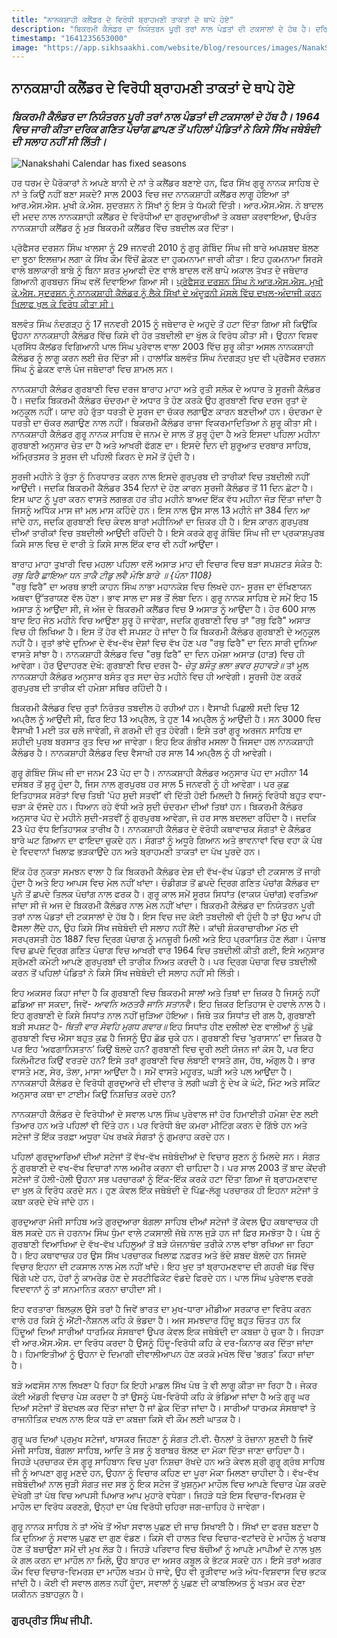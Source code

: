 ```yaml
---
title: "ਨਾਨਕਸ਼ਾਹੀ ਕਲੈਂਡਰ ਦੇ ਵਿਰੋਧੀ ਬ੍ਰਾਹਮਣੀ ਤਾਕਤਾਂ ਦੇ ਥਾਪੇ ਹੋਏ"
description: "ਬਿਕਰਮੀ ਕੈਲੰਡਰ ਦਾ ਨਿਯੰਤਰਨ ਪੂਰੀ ਤਰਾਂ ਨਾਲ ਪੰਡਤਾਂ ਦੀ ਟਕਸਾਲਾਂ ਦੇ ਹੱਥ ਹੈ। ਦਰਿਕ ਗਣਿਤ ਪੰਚਾਂਗ ਛਾਪਣ ਤੋਂ ਪਹਿਲਾਂ ਪੰਡਿਤਾਂ ਨੇ ਕਿਸੇ ਸਿੱਖ ਜਥੇਬੰਦੀ ਦੀ ਸਲਾਹ ਨਹੀਂ ਸੀ ਲਿੱਤੀ।"
timestamp: "1641235653000"
image: "https://app.sikhsaakhi.com/website/blog/resources/images/NanakShahiCalendar.png"
---
```


## ਨਾਨਕਸ਼ਾਹੀ ਕਲੈਂਡਰ ਦੇ ਵਿਰੋਧੀ ਬ੍ਰਾਹਮਣੀ ਤਾਕਤਾਂ ਦੇ ਥਾਪੇ ਹੋਏ

### _ਬਿਕਰਮੀ ਕੈਲੰਡਰ ਦਾ ਨਿਯੰਤਰਨ ਪੂਰੀ ਤਰਾਂ ਨਾਲ ਪੰਡਤਾਂ ਦੀ ਟਕਸਾਲਾਂ ਦੇ ਹੱਥ ਹੈ। 1964 ਵਿਚ ਜਾਰੀ ਕੀਤਾ ਦਰਿਕ ਗਣਿਤ ਪੰਚਾਂਗ ਛਾਪਣ ਤੋਂ ਪਹਿਲਾਂ ਪੰਡਿਤਾਂ ਨੇ ਕਿਸੇ ਸਿੱਖ ਜਥੇਬੰਦੀ ਦੀ ਸਲਾਹ ਨਹੀਂ ਸੀ ਲਿੱਤੀ।_

![Nanakshahi Calendar has fixed seasons](https://app.sikhsaakhi.com/website/blog/resources/images/NanakShahiCalendar.png)

ਹਰ ਧਰਮ ਦੇ ਪੈਰੋਕਾਰਾਂ ਨੇ ਅਪਣੇ ਬਾਨੀ ਦੇ ਨਾਂ ਤੇ ਕਲੈਂਡਰ ਬਣਾਏ ਹਨ, ਫਿਰ ਸਿੱਖ ਗੁਰੂ ਨਾਨਕ ਸਾਹਿਬ ਦੇ ਨਾਂ ਤੇ ਕਿਉਂ ਨਹੀਂ ਬਣਾ ਸਕਦੇ? ਸਾਲ 2003 ਵਿਚ ਜਦ ਨਾਨਕਸ਼ਾਹੀ ਕਲੈਂਡਰ ਲਾਗੂ ਹੋਇਆ ਤਾਂ ਆਰ.ਐਸ.ਐਸ. ਮੁਖੀ ਕੇ.ਐਸ. ਸੁਦਰਸ਼ਨ ਨੇ ਸਿੱਖਾਂ ਨੂੰ ਇਸ ਤੇ ਧੱਮਕੀ ਦਿੱਤੀ। ਆਰ.ਐਸ.ਐਸ. ਨੇ ਬਾਦਲ ਦੀ ਮਦਦ ਨਾਲ ਨਾਨਕਸ਼ਾਹੀ ਕਲੈਂਡਰ ਦੇ ਵਿਰੋਧੀਆਂ ਦਾ ਗੁਰਦੁਆਰੀਆਂ ਤੇ ਕਬਜ਼ਾ ਕਰਵਾਇਆ, ਉਪਰੰਤ ਨਾਨਕਸ਼ਾਹੀ ਕਲੈਂਡਰ ਨੂੰ ਮੁੜ ਬਿਕਰਮੀ ਕਲੈਂਡਰ ਵਿੱਚ ਤਬਦੀਲ ਕਰ ਦਿੱਤਾ। 

ਪ੍ਰੋਫੈਸਰ ਦਰਸ਼ਨ ਸਿੰਘ ਖਾਲਸਾ ਨੂੰ 29 ਜਨਵਰੀ 2010 ਨੂੰ ਗੁਰੂ ਗੋਬਿੰਦ ਸਿੰਘ ਜੀ ਬਾਰੇ ਅਪਸ਼ਬਦ ਬੋਲਣ ਦਾ ਝੂਠਾ ਇਲਜ਼ਾਮ ਲਗਾ ਕੇ ਸਿੱਖ ਕੌਮ ਵਿੱਚੋਂ ਛੇਕਣ ਦਾ ਹੁਕਮਨਾਮਾ ਜਾਰੀ ਕੀਤਾ। ਇਹ ਹੁਕਮਨਾਮਾ ਸਿਰਸੇ ਵਾਲੇ ਬਲਾਕਾਰੀ ਬਾਬੇ ਨੂੰ ਬਿਨਾ ਸ਼ਰਤ ਮੁਆਫੀ ਦੇਣ ਵਾਲੇ ਬਾਦਲ ਵਲੋਂ ਥਾਪੇ ਅਕਾਲ ਤੱਖਤ ਦੇ ਜਥੇਦਾਰ ਗਿਆਨੀ ਗੁਰਬਚਨ ਸਿੰਘ ਵਲੋਂ ਦਿਵਾਇਆ ਗਿਆ ਸੀ। [ਪ੍ਰੋਫੈਸਰ ਦਰਸ਼ਨ ਸਿੰਘ ਨੇ ਆਰ.ਐਸ.ਐਸ. ਮੁਖੀ ਕੇ.ਐਸ. ਸੁਦਰਸ਼ਨ ਨੂੰ ਨਾਨਕਸ਼ਾਹੀ ਕੈਲੰਡਰ ਨੂੰ ਲੈਕੇ ਸਿੱਖਾਂ ਦੇ ਅੰਦੂਰਨੀ ਮੱਸਲੇ ਵਿੱਚ ਦਖਲ-ਅੰਦਾਜੀ ਕਰਨ ਖਿਲਾਫ ਖੁਲ ਕੇ ਵਿਰੋਧ ਕੀਤਾ ਸੀ।](https://www.youtube.com/watch?v=ztn0lTEZ1q0&lc=UgwNkXFvU67_R7qtJzt4AaABAg) 

ਬਲਵੰਤ ਸਿੰਘ ਨੰਦਗੜ੍ਹ ਨੂੰ 17 ਜਨਵਰੀ 2015 ਨੂੰ ਜਥੇਦਾਰ ਦੇ ਅਹੁਦੇ ਤੋਂ ਹਟਾ ਦਿੱਤਾ ਗਿਆ ਸੀ ਕਿਉਂਕਿ ਉਹਨਾ ਨਾਨਕਸ਼ਾਹੀ ਕੈਲੰਡਰ ਵਿੱਚ ਕਿਸੇ ਵੀ ਹੋਰ ਤਬਦੀਲੀ ਦਾ ਖੁੱਲ ਕੇ ਵਿਰੋਧ ਕੀਤਾ ਸੀ। ਉਹਨਾ ਵਿਸ਼ਵ ਪ੍ਰਸਿੱਧ ਕੈਲਂਡਰ ਵਿਗਿਆਨੀ ਪਾਲ ਸਿੰਘ ਪੁਰੇਵਾਲ ਵਾਲਾ 2003 ਵਿੱਚ ਸ਼ੁਰੂ ਕੀਤਾ ਅਸਲ ਨਾਨਕਸ਼ਾਹੀ ਕੈਲੰਡਰ ਨੂੰ ਲਾਗੂ ਕਰਨ ਲਈ ਜ਼ੋਰ ਦਿੱਤਾ ਸੀ। ਹਾਲਾਂਕਿ ਬਲਵੰਤ ਸਿੰਘ ਨੰਦਗੜ੍ਹ ਖੁਦ ਵੀ ਪ੍ਰੋਫੈਸਰ ਦਰਸ਼ਨ ਸਿੰਘ ਨੂੰ ਛੇਕਣ ਵਾਲੇ ਪੰਜ ਜਥੇਦਾਰਾਂ ਵਿਚ ਸ਼ਾਮਲ ਸਨ।

ਨਾਨਕਸ਼ਾਹੀ ਕੈਲੰਡਰ ਗੁਰਬਾਣੀ ਵਿਚ ਦਰਜ ਬਾਰਾਹ ਮਾਹਾ ਅਤੇ ਰੁਤੀ ਸਲੋਕ ਦੇ ਅਧਾਰ ਤੇ ਸੂਰਜੀ ਕੈਲੰਡਰ ਹੈ। ਜਦਕਿ ਬਿਕਰਮੀ ਕੈਲੰਡਰ ਚੰਦਰਮਾ ਦੇ ਅਧਾਰ ਤੇ ਹੋਣ ਕਰਕੇ ਉਹ ਗੁਰਬਾਣੀ ਵਿਚ ਦਰਜ ਰੁਤਾਂ ਦੇ ਅਨੁਕੂਲ ਨਹੀਂ। ਯਾਦ ਰਹੇ ਰੁੱਤਾ ਧਰਤੀ ਦੇ ਸੂਰਜ ਦਾ ਚੱਕਰ ਲਗਾਉਣ ਕਾਰਨ ਬਣਦੀਆਂ ਹਨ। ਚੰਦਰਮਾ ਦੇ ਧਰਤੀ ਦਾ ਚੱਕਰ ਲਗਾਉਣ ਨਾਲ ਨਹੀਂ। ਬਿਕਰਮੀ ਕੈਲੰਡਰ ਰਾਜਾ ਵਿਕਰਮਾਦਿਤਿਆ ਨੇ ਸ਼ੁਰੂ ਕੀਤਾ ਸੀ। ਨਾਨਕਸ਼ਾਹੀ ਕੈਲੰਡਰ ਗੁਰੂ ਨਾਨਕ ਸਾਹਿਬ ਦੇ ਜਨਮ ਦੇ ਸਾਲ ਤੋਂ ਸ਼ੁਰੂ ਹੁੰਦਾ ਹੈ ਅਤੇ ਇਸਦਾ ਪਹਿਲਾ ਮਹੀਨਾ ਗੁਰਬਾਣੀ ਅਨੁਸਾਰ ਚੇਤ ਦਾ ਹੈ ਅਤੇ ਆਖਰੀ ਫੱਗਣ ਦਾ। ਇਸਦੇ ਦਿਨ ਦੀ ਸ਼ੁਰੂਆਤ ਦਰਬਾਰ ਸਾਹਿਬ, ਅੰਮ੍ਰਿਤਸਰ ਤੇ ਸੂਰਜ ਦੀ ਪਹਿਲੀ ਕਿਰਨ ਦੇ ਸਮੇਂ ਤੋਂ ਹੁੰਦੀ ਹੈ। 

ਸੂਰਜੀ ਮਹੀਨੇ ਤੇ ਰੁੱਤਾ ਨੂੰ ਨਿਰਧਾਰਤ ਕਰਨ ਨਾਲ ਇਸਦੇ ਗੁਰਪੁਰਬ ਦੀ ਤਾਰੀਕਾਂ ਵਿਚ ਤਬਦੀਲੀ ਨਹੀਂ ਆਉਂਦੀ। ਜਦਕਿ ਬਿਕਰਮੀ ਕੈਲੰਡਰ 354 ਦਿਨਾਂ ਦੇ ਹੋਣ ਕਾਰਨ ਸੂਰਜੀ ਕੈਲੰਡਰ ਤੋਂ 11 ਦਿਨ ਛੋਟਾ ਹੈ। ਇਸ ਘਾਟ ਨੂੰ ਪੂਰਾ ਕਰਨ ਵਾਸਤੇ ਲਗਭਗ ਹਰ ਤੀਹ ਮਹੀਨੇ ਬਾਅਦ ਇੱਕ ਵੱਧ ਮਹੀਨਾ ਜੋੜ ਦਿੱਤਾ ਜਾਂਦਾ ਹੈ ਜਿਸਨੂੰ ਅਧਿੱਕ ਮਾਸ ਜਾਂ ਮਲ ਮਾਸ ਕਹਿੰਦੇ ਹਨ। ਇਸ ਨਾਲ ਉਸ ਸਾਲ 13 ਮਹੀਨੇ ਜਾਂ 384 ਦਿਨ ਆ ਜਾਂਦੇ ਹਨ, ਜਦਕਿ ਗੁਰਬਾਣੀ ਵਿਚ ਕੇਵਲ ਬਾਰਾਂ ਮਹੀਨਿਆਂ ਦਾ ਜ਼ਿਕਰ ਹੀ ਹੈ। ਇਸ ਕਾਰਨ ਗੁਰਪੁਰਬ ਦੀਆਂ ਤਾਰੀਕਾਂ ਵਿਚ ਤਬਦੀਲੀ ਆਉਂਦੀ ਰਹਿੰਦੀ ਹੈ। ਇਸੇ ਕਰਕੇ ਗੁਰੂ ਗੋਬਿੰਦ ਸਿੰਘ ਜੀ ਦਾ ਪ੍ਰਕਾਸ਼ਪੁਰਬ ਕਿਸੇ ਸਾਲ ਵਿਚ ਦੋ ਵਾਰੀ ਤੇ ਕਿਸੇ ਸਾਲ ਇੱਕ ਵਾਰ ਵੀ ਨਹੀਂ ਆਉਂਦਾ। 

ਬਾਰਾਹ ਮਾਹਾ ਤੁਖਾਰੀ ਵਿਚ ਮਹਲਾ ਪਹਿਲਾ ਵਲੋਂ ਅਸਾੜ ਮਾਹ ਦੀ ਵਿਚਾਰ ਵਿਚ ਬੜਾ ਸਪਸ਼ਟਤ ਸੰਕੇਤ ਹੈ:  
_ਰਥੁ ਫਿਰੈ ਛਾਇਆ ਧਨ ਤਾਕੈ ਟੀਡੁ ਲਵੈ ਮੰਝਿ ਬਾਰੇ ॥ {ਪੰਨਾ 1108}_  
"ਰਥੁ ਫਿਰੈ" ਦਾ ਅਰਥ ਭਾਈ ਕਾਹਨ ਸਿੰਘ ਨਾਭਾ ਮਹਾਨਕੋਸ਼ ਵਿਚ ਲਿਖਦੇ ਹਨ- ਸੂਰਜ ਦਾ ਦੱਖਿਣਾਯਨ ਅਥਵਾ ਉੱਤਰਾਯਣ ਵੱਲ ਹੋਣਾ। ਭਾਵ ਸਾਲ ਦਾ ਸਭ ਤੋਂ ਲੰਬਾ ਦਿਨ। ਗੁਰੂ ਨਾਨਕ ਸਾਹਿਬ ਦੇ ਸਮੇਂ ਇਹ 15 ਅਸਾੜ ਨੂੰ ਆਉਂਦਾ ਸੀ, ਜੋ ਅੱਜ ਦੇ ਬਿਕਰਮੀ ਕਲੈਂਡਰ ਵਿਚ 9 ਅਸਾੜ ਨੂੰ ਆਉਂਦਾ ਹੈ। ਹੋਰ 600 ਸਾਲ ਬਾਦ ਇਹ ਜੇਠ ਮਹੀਨੇ ਵਿਚ ਆਉਣਾ ਸ਼ੁਰੂ ਹੋ ਜਾਵੇਗਾ, ਜਦਕਿ ਗੁਰਬਾਣੀ ਵਿਚ ਤਾਂ "ਰਥੁ ਫਿਰੈ" ਅਸਾੜ ਵਿਚ ਹੀ ਲਿਖਿਆ ਹੈ। ਇਸ ਤੋਂ ਹੋਰ ਵੀ ਸਪਸ਼ਟ ਹੋ ਜਾਂਦਾ ਹੈ ਕਿ ਬਿਕਰਮੀ ਕੈਲੰਡਰ ਗੁਰਬਾਣੀ ਦੇ ਅਨੁਕੂਲ ਨਹੀਂ ਹੈ। ਰੁਤਾਂ ਭਾਂਵੇ ਦੁਨਿਆ ਦੇ ਵੱਖ-ਵੱਖ ਦੇਸ਼ਾਂ ਵਿਚ ਵੱਖ ਹੋਣ ਪਰ "ਰਥੁ ਫਿਰੈ" ਦਾ ਦਿਨ ਸਾਰੀ ਦੁਨਿਆ ਵਾਸਤੇ ਸਾਂਝਾ ਹੈ। ਨਾਨਕਸ਼ਾਹੀ ਕੈਲੰਡਰ ਵਿਚ "ਰਥੁ ਫਿਰੈ" ਦਾ ਦਿਨ ਹਮੇਸ਼ਾ ਅਸਾੜ (ਹਾੜ) ਵਿਚ ਹੀ ਆਵੇਗਾ। ਹੋਰ ਉਦਾਹਰਣ ਦੇਖੋ: ਗੁਰਬਾਣੀ ਵਿਚ ਦਰਜ ਹੈ- _ਚੇਤੁ ਬਸੰਤੁ ਭਲਾ ਭਵਰ ਸੁਹਾਵੜੇ॥_ ਤਾਂ ਮੂਲ ਨਾਨਕਸ਼ਾਹੀ ਕੈਲੰਡਰ ਅਨੁਸਾਰ ਬਸੰਤ ਰੁਤ ਸਦਾ ਚੇਤ ਮਹੀਨੇ ਵਿਚ ਹੀ ਆਵੇਗੀ। ਸੂਰਜੀ ਹੋਣ ਕਰਕੇ ਗੁਰਪੁਰਬ ਦੀ ਤਾਰੀਕ ਵੀ ਹਮੇਸ਼ਾ ਸਥਿਰ ਰਹਿੰਦੀ ਹੈ।

ਬਿਕਰਮੀ ਕੈਲੰਡਰ ਵਿਚ ਰੁਤਾਂ ਨਿਰੰਤਰ ਤਬਦੀਲ ਹੋ ਰਹੀਆਂ ਹਨ। ਵੈਸਾਖੀ ਪਿਛਲੀ ਸਦੀ ਵਿਚ 12 ਅਪ੍ਰੈਲ ਨੂੰ ਆਉਂਦੀ ਸੀ, ਫਿਰ ਇਹ 13 ਅਪ੍ਰੈਲ, ਤੇ ਹੁਣ 14 ਅਪ੍ਰੈਲ ਨੂੰ ਆਉਂਦੀ ਹੈ। ਸਨ 3000 ਵਿਚ ਵੈਸਾਖੀ 1 ਮਈ ਤਕ ਚਲੇ ਜਾਵੇਗੀ, ਜੋ ਗਰਮੀ ਦੀ ਰੁਤ ਹੋਵੇਗੀ। ਇਸੇ ਤਰਾਂ ਗੁਰੂ ਅਰਜਨ ਸਾਹਿਬ ਦਾ ਸ਼ਹੀਦੀ ਪੁਰਬ ਬਰਸਾਤ ਰੁਤ ਵਿਚ ਆ ਜਾਵੇਗਾ। ਇਹ ਇਕ ਗੰਭੀਰ ਮਸਲਾ ਹੈ ਜਿਸਦਾ ਹਲ ਨਾਨਕਸ਼ਾਹੀ ਕੈਲੰਡਰ ਹੈ। ਨਾਨਕਸ਼ਾਹੀ ਕੈਲੰਡਰ ਵਿਚ ਵੈਸਾਖੀ ਹਰ ਸਾਲ 14 ਅਪ੍ਰੈਲ ਨੂੰ ਹੀ ਆਵੇਗੀ। 

ਗੁਰੂ ਗੋਬਿੰਦ ਸਿੰਘ ਜੀ ਦਾ ਜਨਮ 23 ਪੋਹ ਦਾ ਹੈ। ਨਾਨਕਸ਼ਾਹੀ ਕੈਲੰਡਰ ਅਨੁਸਾਰ ਪੋਹ ਦਾ ਮਹੀਨਾ 14 ਦਸੰਬਰ ਤੋਂ ਸ਼ੁਰੂ ਹੁੰਦਾ ਹੈ, ਜਿਸ ਨਾਲ ਗੁਰਪੁਰਬ ਹਰ ਸਾਲ 5 ਜਨਵਰੀ ਨੂੰ ਹੀ ਆਵੇਗਾ। ਪਰ ਕੁਛ ਇਤਿਹਾਸਕ ਸਰੋਤਾਂ ਵਿਚ ਤਿਥੀ ‘ਪੋਹ ਸੁਦੀ ਸਤਵੀਂ’ ਵੀ ਦਿੱਤੀ ਹੋਈ ਮਿਲਦੀ ਹੈ ਜਿਸਨੂੰ ਵਿਰੋਧੀ ਬਹੁਤ ਵਧਾ-ਚੜਾ ਕੇ ਦੱਸਦੇ ਹਨ। ਧਿਆਨ ਰਹੇ ਵੱਧੀ ਅਤੇ ਸੁਦੀ ਚੰਦਰਮਾ ਦੀਆਂ ਤਿਥਾਂ ਹਨ। ਬਿਕਰਮੀ ਕੈਲੰਡਰ ਅਨੁਸਾਰ ਪੋਹ ਦੇ ਮਹੀਨੇ ਸੁਦੀ-ਸਤਵੀਂ ਨੂੰ ਗੁਰਪੁਰਬ ਆਵੇਗਾ, ਜੋ ਹਰ ਸਾਲ ਬਦਲਦਾ ਰਹਿੰਦਾ ਹੈ। ਜਦਕਿ 23 ਪੋਹ ਵੱਧ ਇਤਿਹਾਸਕ ਤਾਰੀਖ ਹੈ। ਨਾਨਕਸ਼ਾਹੀ ਕੈਲੰਡਰ ਦੇ ਵੋਰੋਧੀ ਕਥਾਵਾਚਕ ਸੰਗਤਾਂ ਦੇ ਕੈਲੰਡਰ ਬਾਰੇ ਘਟ ਗਿਆਨ ਦਾ ਫਾਇਦਾ ਚੁਕਦੇ ਹਨ। ਸੰਗਤਾਂ ਨੂੰ ਅਧੂਰੇ ਗਿਆਨ ਅਤੇ ਭਾਵਨਾਵਾਂ ਵਿਚ ਵਹਾ ਕੇ ਪੰਥ ਦੇ ਵਿਦਵਾਨਾਂ ਖਿਲਾਫ਼ ਭੜਕਾਉਂਦੇ ਹਨ ਅਤੇ ਬ੍ਰਾਹਮਣੀ ਤਾਕਤਾਂ ਦਾ ਪੱਖ ਪੂਰਦੇ ਹਨ।

ਇੱਕ ਹੋਰ ਨੁਕਤਾ ਸਮਝਨ ਵਾਲਾ ਹੈ ਕਿ ਬਿਕਰਮੀ ਕੈਲੰਡਰ ਦੇਸ਼ ਦੀ ਵੱਖ-ਵੱਖ ਪੰਡਤਾਂ ਦੀ ਟਕਸਾਲ ਤੋਂ ਜਾਰੀ ਹੁੰਦਾ ਹੈ ਅਤੇ ਇਹ ਆਪਸ ਵਿਚ ਮੇਲ ਨਹੀਂ ਖਾਂਦਾ। ਚੰਡੀਗੜ ਤੋਂ ਛਪਦੇ ਦ੍ਰਿਗ ਗਣਿਤ ਪੰਚਾਂਗ ਕੈਲੰਡਰ ਦਾ ਪੂਨੇ ਤੋਂ ਛਪਦੇ ਤਿਲਕ ਪੰਚਾਂਗ ਨਾਲ ਫਰਕ ਹੈ। ਗੁਰੂ ਕਾਲ ਸਮੇਂ ਸੂਰਯ ਸਿਧਾਂਤ (ਵਾਕਯ ਪੰਚਾਂਗ) ਵਰਤਿਆ ਜਾਂਦਾ ਸੀ ਜੋ ਅਜ ਦੇ ਬਿਕਰਮੀ ਕੈਲੰਡਰ ਨਾਲ ਮੇਲ ਨਹੀਂ ਖਾਂਦਾ। ਬਿਕਰਮੀ ਕੈਲੰਡਰ ਦਾ ਨਿਯੰਤਰਨ ਪੂਰੀ ਤਰਾਂ ਨਾਲ ਪੰਡਤਾਂ ਦੀ ਟਕਸਾਲਾਂ ਦੇ ਹੱਥ ਹੈ। ਇਸ ਵਿਚ ਜਦ ਕੋਈ ਤਬਦੀਲੀ ਵੀ ਹੁੰਦੀ ਹੈ ਤਾਂ ਉਹ ਆਪ ਹੀ ਫੈਸਲਾ ਲੈਂਦੇ ਹਨ, ਉਹ ਕਿਸੇ ਸਿੱਖ ਜਥੇਬੰਦੀ ਦੀ ਸਲਾਹ ਨਹੀਂ ਲੈਂਦੇ। ਕਾਂਚੀ ਸ਼ੰਕਰਾਚਾਰੀਆ ਮੱਠ ਦੀ ਸਰਪ੍ਰਸਤੀ ਹੇਠ 1887 ਵਿਚ ਦ੍ਰਿਗ ਪੰਚਾਗ ਨੂੰ ਮਨਜ਼ੂਰੀ ਮਿਲੀ ਅਤੇ ਇਹ ਪ੍ਰਕਾਸ਼ਿਤ ਹੋਣ ਲੱਗਾ। ਪੰਜਾਬ ਵਿਚ ਛਪਦੇ ਦ੍ਰਿਗ ਗਣਿਤ ਪੰਚਾਗ ਵਿਚ ਆਖਰੀ ਵਾਰ 1964 ਵਿਚ ਤਬਦੀਲੀ ਕੀਤੀ ਗਈ, ਇਸੇ ਅਨੁਸਾਰ ਸ਼੍ਰੋਮਣੀ ਕਮੇਟੀ ਆਪਣੇ ਗੁਰਪੁਰਬਾਂ ਦੀ ਤਾਰੀਕ ਨਿਅਤ ਕਰਦੀ ਹੈ। ਪਰ ਦ੍ਰਿਗ ਪੰਚਾਗ ਵਿਚ ਤਬਦੀਲੀ ਕਰਨ ਤੋਂ ਪਹਿਲਾਂ ਪੰਡਿਤਾਂ ਨੇ ਕਿਸੇ ਸਿੱਖ ਜਥੇਬੰਦੀ ਦੀ ਸਲਾਹ ਨਹੀਂ ਸੀ ਲਿੱਤੀ।

ਇਹ ਅਕਸਰ ਕਿਹਾ ਜਾਂਦਾ ਹੈ ਕਿ ਗੁਰਬਾਣੀ ਵਿਚ ਬਿਕਰਮੀ ਸਾਲਾਂ ਅਤੇ ਤਿਥਾਂ ਦਾ ਜ਼ਿਕਰ ਹੈ ਜਿਸਨੂੰ ਨਹੀਂ ਛਡਿਆ ਜਾ ਸਕਦਾ, ਜਿਵੇਂ- _ਆਵਨਿ ਅਠਤਰੈ ਜਾਨਿ ਸਤਾਨਵੈ_। ਇਹ ਜ਼ਿਕਰ ਇਤਿਹਾਸ ਦੇ ਹਵਾਲੇ ਨਾਲ ਹੈ। ਇਹ ਗੁਰਬਾਣੀ ਦੇ ਕਿਸੇ ਸਿਧਾਂਤ ਨਾਲ ਨਹੀਂ ਜੁੜਿਆ ਹੋਇਆ। ਜਿਥੇ ਤਕ ਸਿਧਾਂਤ ਦੀ ਗਲ ਹੈ, ਗੁਰਬਾਣੀ ਬੜੀ ਸਪਸ਼ਟ ਹੈ- _ਥਿਤੀ ਵਾਰ ਸੇਵਹਿ ਮੁਗਧ ਗਵਾਰ॥_ ਇਹ ਸਿਧਾਂਤ ਹੀਣ ਦਲੀਲਾਂ ਦੇਣ ਵਾਲੀਆਂ ਨੂੰ ਪੁਛੋ ਗੁਰਬਾਣੀ ਵਿਚ ਐਸਾ ਬਹੁਤ ਕੁਛ ਹੈ ਜਿਸਨੂੰ ਉਹ ਛੱਡ ਚੁਕੇ ਹਨ। ਗੁਰਬਾਣੀ ਵਿਚ ‘ਖੁਰਾਸਾਨ’ ਦਾ ਜ਼ਿਕਰ ਹੈ ਪਰ ਇਹ ‘ਅਫਗਾਨਿਸਤਾਨ’ ਕਿਉਂ ਬੋਲਦੇ ਹਨ? ਗੁਰਬਾਣੀ ਵਿਚ ਦੂਰੀ ਲਈ ਯੋਜਨ ਜਾਂ ਕੋਸ ਹੈ, ਪਰ ਇਹ ਕਿਲੋਮੀਟਰ ਕਿਉਂ ਵਰਤਦੇ ਹਨ? ਇਸੇ ਤਰਾਂ ਗੁਰਬਾਣੀ ਵਿਚ ਲੰਬਾਈ ਵਾਸਤੇ ਗਜ, ਹੱਥ, ਅੰਗੁਲ ਹੈ। ਭਾਰ ਵਾਸਤੇ ਮਣ, ਸੇਰ, ਤੋਲਾ, ਮਾਸਾ ਆਉਂਦਾ ਹੈ। ਸਮੇਂ ਵਾਸਤੇ ਮਹੂਰਤ, ਘੜੀ ਅਤੇ ਪਲ ਆਉਂਦਾ ਹੈ। ਨਾਨਕਸ਼ਾਹੀ ਕੈਲੰਡਰ ਦੇ ਵਿਰੋਧੀ ਗੁਰਦੁਆਰੇ ਦੀ ਦੀਵਾਰ ਤੇ ਲਗੀ ਘੜੀ ਨੂੰ ਦੇਖ ਕੇ ਘੰਟੇ, ਮਿੰਟ ਅਤੇ ਸਕਿੰਟ ਅਨੁਸਾਰ ਕਥਾ ਦਾ ਟਾਈਮ ਕਿਉਂ ਨਿਸ਼ਚਿਤ ਕਰਦੇ ਹਨ?   

ਨਾਨਕਸ਼ਾਹੀ ਕੈਲੰਡਰ ਦੇ ਵਿਰੋਧੀਆਂ ਦੇ ਸਵਾਲ ਪਾਲ ਸਿੰਘ ਪੁਰੇਵਾਲ ਜਾਂ ਹੋਰ ਹਿਮਾਈਤੀ ਹਮੇਸ਼ਾ ਦੇਣ ਲਈ ਤਿਆਰ ਹਨ ਅਤੇ ਪਹਿਲਾਂ ਵੀ ਦਿੱਤੇ ਹਨ। ਪਰ ਵਿਰੋਧੀ ਬੰਦ ਕਮਰਾ ਮੀਟਿੰਗ ਕਰਨ ਦੇ ਗਿੱਝੇ ਹਨ ਅਤੇ ਸਟੇਜਾਂ ਤੋਂ ਇੱਕ ਤਰਫ਼ਾ ਅਧੂਰਾ ਪੱਖ ਰਖਕੇ ਸੰਗਤਾਂ ਨੂੰ ਗੁਮਰਾਹ ਕਰਦੇ ਹਨ।

ਪਹਿਲਾਂ ਗੁਰਦੁਆਰਿਆਂ ਦੀਆਂ ਸਟੇਜਾਂ ਤੋਂ ਵੱਖ-ਵੱਖ ਜਥੇਬੰਦੀਆਂ ਦੇ ਵਿਚਾਰ ਸੁਣਨ ਨੂੰ ਮਿਲਦੇ ਸਨ। ਸੰਗਤ ਨੂੰ ਗੁਰਬਾਣੀ ਦੇ ਵਖ-ਵੱਖ ਵਿਚਾਰਾਂ ਨਾਲ ਅਮੀਰ ਕਰਨਾ ਵੀ ਚਾਹਿਦਾ ਹੈ। ਪਰ ਸਾਲ 2003 ਤੋਂ ਬਾਦ ਕੇਂਦਰੀ ਸਟੇਜਾਂ ਤੋਂ ਹੋਲੀ-ਹੋਲੀ ਉਹਨਾ ਸਭ ਪਰਚਾਰਕਾਂ ਨੂੰ ਇੱਕ-ਇੱਕ ਕਰਕੇ ਹਟਾ ਦਿੱਤਾ ਗਿਆ ਜੋ ਬ੍ਰਾਹਮਣਵਾਦ ਦਾ ਖੁਲ ਕੇ ਵਿਰੋਧ ਕਰਦੇ ਸਨ। ਹੁਣ ਕੇਵਲ ਇੱਕ ਜਥੇਬੰਦੀ ਦੇ ਪਿੱਛ-ਲੱਗੂ ਪਰਚਾਰਕ ਹੀ ਇਹਨਾ ਸਟੇਜਾਂ ਤੇ ਕਥਾ ਕਰਦੇ ਦੇਖੇ ਜਾਂਦੇ ਹਨ।

ਗੁਰਦੁਆਰਾ ਮੰਜੀ ਸਾਹਿਬ ਅਤੇ ਗੁਰਦੁਆਰਾ ਬੰਗਲਾ ਸਾਹਿਬ ਦੀਆਂ ਸਟੇਜਾਂ ਤੋਂ ਕੇਵਲ ਉਹ ਕਥਾਵਾਚਕ ਹੀ ਬੋਲ ਸਕਦੇ ਹਨ ਜੋ ਹਰਨਾਮ ਸਿੰਘ ਧੁੰਮਾ ਵਾਲੇ ਟਕਸਾਲੀ ਜੱਥੇ ਨਾਲ ਜੁੜੇ ਹਨ ਜਾਂ ਫ਼ਿਰ ਸਮਝੋਤਾ ਹੈ। ਪੰਥ ਨੂੰ ਗੁਰਬਾਣੀ ਵਿਆਖਿਆ ਦੇ ਵੱਖ-ਵੱਖ ਪਹਿਲੂਆਂ ਤੋਂ ਬੜੇ ਯੋਜਨਾਬੰਦ ਤਰੀਕੇ ਨਾਲ ਵਾਂਝਾ ਰਖਿਆ ਜਾ ਰਿਹਾ ਹੈ। ਇਹ ਕਥਾਵਾਚਕ ਹਰ ਉਸ ਸਿੱਖ ਪਰਚਾਰਕ ਖਿਲਾਫ਼ ਨਫ਼ਰਤ ਅਤੇ ਭੱਦੇ ਸ਼ਬਦ ਬੋਲਦੇ ਹਨ ਜਿਸਦੇ ਵਿਚਾਰ ਇਹਨਾ ਦੀ ਟਕਸਾਲ ਨਾਲ ਮੇਲ ਨਹੀਂ ਖਾਂਦੇ। ਇਹ ਖੁਦ ਤਾਂ ਬ੍ਰਾਹਮਣਵਾਦ ਦੀ ਗਹਰੀ ਖੱਡ ਵਿੱਚ ਢਿੱਗੇ ਪਏ ਹਨ, ਹੋਰਾਂ ਨੂੰ ਕਾਮਰੇਡ ਹੋਣ ਦੇ ਸਰਟੀਫਿਕੇਟ ਵੰਡਦੇ ਫਿਰਦੇ ਹਨ। ਪਾਲ ਸਿੰਘ ਪੁਰੇਵਾਲ ਵਰਗੇ ਵਿਦਵਾਨਾਂ ਨੂੰ ਤਾਂ ਸਨਮਾਨਿਤ ਕਰਨਾ ਚਾਹੀਦਾ ਸੀ।

ਇਹ ਵਰਤਾਰਾ ਬਿਲਕੁਲ ਉਸੇ ਤਰਾਂ ਹੈ ਜਿਵੇਂ ਭਾਰਤ ਦਾ ਮੁਖ-ਧਾਰਾ ਮੀਡੀਆ ਸਰਕਾਰ ਦਾ ਵਿਰੋਧ ਕਰਨ ਵਾਲੇ ਹਰ ਕਿਸੇ ਨੂੰ ਐਂਟੀ-ਨੈਸ਼ਨਲ ਕਹਿ ਕੇ ਭੰਡਦਾ ਹੈ। ਅਜ ਸਮਝਦਾਰ ਹਿੰਦੂ ਬਹੁਤ ਚਿੰਤਤ ਹਨ ਕਿ ਹਿੰਦੂਆਂ ਦਿਆਂ ਸਾਰੀਆਂ ਧਾਰਮਿਕ ਸੰਸਥਾਵਾਂ ਉਪਰ ਕੇਵਲ ਇਕ ਜਥੇਬੰਦੀ ਦਾ ਕਬਜ਼ਾ ਹੋ ਚੁਕਾ ਹੈ। ਜਿਹੜਾ ਵੀ ਆਰ.ਐਸ.ਐਸ. ਦਾ ਵਿਰੋਧ ਕਰਦਾ ਹੈ ਉਸਨੂੰ ਹਿੰਦੂ-ਵਿਰੋਧੀ ਕਹਿ ਕੇ ਦਰ-ਕਿਨਾਰ ਕਰ ਦਿੱਤਾ ਜਾਂਦਾ ਹੈ। ਹਿਮਾਇਤੀਆਂ ਨੂੰ ਉਹਨਾ ਦੇ ਦਿਮਾਗੀ ਦੀਵਾਲੀਆਪਨ ਹੋਣ ਕਰਕੇ ਮਖੋਲ ਵਿੱਚ 'ਭਗਤ' ਕਿਹਾ ਜਾਂਦਾ ਹੈ।

ਬੜੇ ਅਫਸੋਸ ਨਾਲ ਲਿਖਣਾ ਪੈ ਰਿਹਾ ਕਿ ਇਹੀ ਮਾਡਲ ਸਿੱਖ ਪੰਥ ਤੇ ਵੀ ਲਾਗੂ ਕੀਤਾ ਜਾ ਰਿਹਾ ਹੈ। ਜੇਕਰ ਕੋਈ ਅੱਡਰੀ ਵਿਚਾਰ ਪੇਸ਼ ਕਰਦਾ ਹੈ ਤਾਂ ਉਸਨੂੰ ਪੰਥ-ਵਿਰੋਧੀ ਕਹਿ ਕੇ ਭੰਡਿਆ ਜਾਂਦਾ ਹੈ ਅਤੇ ਗੁਰੂ ਘਰ ਦਿਆਂ ਸਟੇਜਾਂ ਤੋਂ ਬੇਦਖਲ ਕਰ ਦਿੱਤਾ ਜਾਂਦਾ ਹੈ ਜਾਂ ਛੇਕ ਦਿੱਤਾ ਜਾਂਦਾ ਹੈ। ਸਾਰੀਆਂ ਧਾਰਮਕ ਸੰਸਥਾਵਾਂ ਤੇ ਰਾਜਨੀਤਿਕ ਦਖਲ ਨਾਲ ਇਕ ਧੜੇ ਦਾ ਕਬਜ਼ਾ ਕਿਸੇ ਵੀ ਕੌਮ ਲਈ ਘਾਤਕ ਹੈ।

ਗੁਰੂ ਘਰ ਦਿਆਂ ਪ੍ਰਮੁਖ ਸਟੇਜਾਂ, ਖਾਸਕਰ ਜਿਹਣਾ ਨੂੰ ਸੰਗਤ ਟੀ.ਵੀ. ਚੈਨਲਾਂ ਤੇ ਰੋਜ਼ਾਨਾ ਸੁਣਦੀ ਹੈ ਜਿਵੇਂ ਮੰਜੀ ਸਾਹਿਬ, ਬੰਗਲਾ ਸਾਹਿਬ, ਆਦਿ ਤੇ ਸਭ ਨੂੰ ਬਰਾਬਰ ਬੋਲਣ ਦਾ ਮੋਕਾ ਦਿੱਤਾ ਜਾਣਾ ਚਾਹਿਦਾ ਹੈ। ਜਿਹੜੇ ਪ੍ਰਚਾਰਕ ਦੱਸ ਗੂਰੂ ਸਾਹਿਬਾਨ ਵਿਚ ਪੂਰਾ ਨਿਸ਼ਚਾ ਰੱਖਦੇ ਹਨ ਅਤੇ ਕੇਵਲ ਸ਼੍ਰੀ ਗੁਰੂ ਗ੍ਰੰਥ ਸਾਹਿਬ ਜੀ ਨੂੰ ਆਪਣਾ ਗੁਰੂ ਮਣਦੇ ਹਨ, ਉਹਨਾ ਨੂੰ ਵਿਚਾਰ ਕਹਿਣ ਦਾ ਪੂਰਾ ਮੋਕਾ ਮਿਲਣਾ ਚਾਹੀਦਾ ਹੈ। ਵੱਖ-ਵੱਖ ਜਥੇਬੰਦੀਆਂ ਨਾਲ ਜੁੜੀ ਸੰਗਤ ਜਦ ਸਭ ਨੂੰ ਇਕ ਸਟੇਜ ਤੋਂ ਖੁਸ਼ਨੁਮਾ ਮਾਹੌਲ ਵਿਚ ਆਪਣੇ ਵਿਚਾਰ ਪੇਸ਼ ਕਰਦੇ ਦੇਖੇਗੀ ਤਾਂ ਪੰਥ ਵਿਚ ਆਪਸੀ ਪਿਆਰ ਆਪ ਮੁਹਾਰੇ ਵਧੇਗਾ। ਜਿਹੜੇ ਧੜੇ ਇਸ ਵਿਚਾਰ-ਵਿਮਰਸ਼ ਦੇ ਮਾਹੌਲ ਦਾ ਵਿਰੋਧ ਕਰਣਗੇ, ਉਨ੍ਹਾਂ ਦਾ ਪੰਥ ਵਿਰੋਧੀ ਚਹਿਰਾ ਜਗ-ਜ਼ਾਹਿਰ ਹੋ ਜਾਵੇਗਾ।

ਗੁਰੂ ਨਾਨਕ ਸਾਹਿਬ ਨੇ ਤਾਂ ਔਖੇ ਤੋਂ ਔਖਾ ਸਵਾਲ ਪੁਛਣ ਦੀ ਜਾਚ ਸਿਖਾਈ ਹੈ। ਸਿੱਖਾਂ ਦਾ ਫਰਜ਼ ਬਣਦਾ ਹੈ ਕਿ ਦੁਨਿਆ ਨੂੰ ਸਵਾਲ ਪੁਛਣ ਦਾ ਗੁਣ ਵੰਡਣ। ਕਿਸੇ ਵੀ ਹਾਲਤ ਵਿਚ ਵਿਚਾਰ-ਵਟਾਂਦਰੇ ਦੇ ਮਾਹੌਲ ਨੂੰ ਖਰਾਬ ਹੋਣ ਤੋਂ ਬਚਾਉਣਾ ਸਮੇਂ ਦੀ ਮੁਖ ਲੋੜ ਹੈ। ਜਿਹੜੇ ਪਰਿਵਾਰ ਵਿਚ ਬੱਚੀਆਂ ਨੂੰ ਆਪਣੇ ਮਾਪੀਆਂ ਦੇ ਨਾਲ ਖੁਲ ਕੇ ਗਲ ਕਰਨ ਦਾ ਮਾਹੌਲ ਨਾ ਮਿਲੇ, ਉਹ ਬਾਹਰ ਦਾ ਅਸਰ ਕਬੂਲ ਕੇ ਭੱਟਕ ਸਕਦੇ ਹਨ। ਇਸੇ ਤਰਾਂ ਅਗਰ ਕੌਮ ਵਿਚ ਵਿਚਾਰ-ਵਿਮਰਸ਼ ਦਾ ਮਾਹੌਲ ਖਤਮ ਹੋ ਜਾਵੇ, ਉਹ ਵੀ ਰੂੜੀਵਾਦ ਅਤੇ ਅੰਧ-ਵਿਸ਼ਵਾਸ ਵਿਚ ਭਟਕ ਜਾਂਦੀ ਹੈ। ਕੋਈ ਵੀ ਸਵਾਲ ਗਲਤ ਨਹੀਂ ਹੂੰਦਾ, ਸਵਾਲਾਂ ਨੂੰ ਪੁਛਣ ਦੀ ਕਾਬਲਿਅਤ ਨੂੰ ਖਤਮ ਕਰ ਦੇਣਾ ਯਕੀਨਨ ਤਬਾਹਕੁਨ ਹੈ।


### ਗੁਰਪ੍ਰੀਤ ਸਿੰਘ ਜੀਪੀ.

